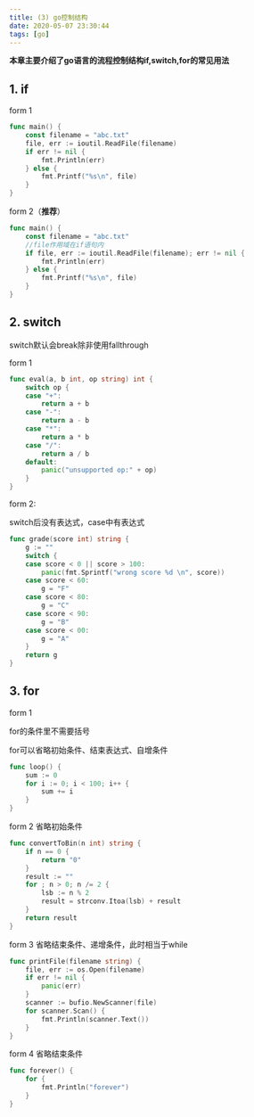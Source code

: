 ```yaml
---
title: (3) go控制结构
date: 2020-05-07 23:30:44
tags: [go]
---
```


**本章主要介绍了go语言的流程控制结构if,switch,for的常见用法**

<!--more-->

## 1. if

form 1

```go
func main() {
	const filename = "abc.txt"
	file, err := ioutil.ReadFile(filename)
	if err != nil {
		fmt.Println(err)
	} else {
		fmt.Printf("%s\n", file)
	}
}
```

form 2（**推荐**）

```go
func main() {
	const filename = "abc.txt"
    //file作用域在if语句内
	if file, err := ioutil.ReadFile(filename); err != nil {
		fmt.Println(err)
	} else {
		fmt.Printf("%s\n", file)
	}
}
```

## 2. switch

switch默认会break除非使用fallthrough

form 1

```go
func eval(a, b int, op string) int {
	switch op {
	case "+":
		return a + b
	case "-":
		return a - b
	case "*":
		return a * b
	case "/":
		return a / b
	default:
		panic("unsupported op:" + op)
	}
}
```

form 2:

switch后没有表达式，case中有表达式

```go
func grade(score int) string {
	g := ""
	switch {
	case score < 0 || score > 100:
		panic(fmt.Sprintf("wrong score %d \n", score))
	case score < 60:
		g = "F"
	case score < 80:
		g = "C"
	case score < 90:
		g = "B"
	case score < 00:
		g = "A"
	}
	return g
}
```

## 3. for 

form 1

for的条件里不需要括号

for可以省略初始条件、结束表达式、自增条件

```go
func loop() {
	sum := 0
	for i := 0; i < 100; i++ {
		sum += i
	}
}
```

form 2 省略初始条件

```go
func convertToBin(n int) string {
	if n == 0 {
		return "0"
	}
	result := ""
	for ; n > 0; n /= 2 {
		lsb := n % 2
		result = strconv.Itoa(lsb) + result
	}
	return result
}
```

form 3 省略结束条件、递增条件，此时相当于while

```go
func printFile(filename string) {
	file, err := os.Open(filename)
	if err != nil {
		panic(err)
	}
	scanner := bufio.NewScanner(file)
	for scanner.Scan() {
		fmt.Println(scanner.Text())
	}
}
```

form 4 省略结束条件

```go
func forever() {
	for {
		fmt.Println("forever")
	}
}
```

